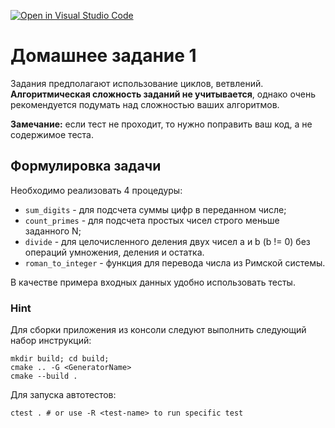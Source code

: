 [![Open in Visual Studio Code](https://classroom.github.com/assets/open-in-vscode-c66648af7eb3fe8bc4f294546bfd86ef473780cde1dea487d3c4ff354943c9ae.svg)](https://classroom.github.com/online_ide?assignment_repo_id=8816571&assignment_repo_type=AssignmentRepo)
# Домашнее задание 1

Задания предполагают использование циклов, ветвлений.
**Алгоритмическая сложность заданий не учитывается**, однако очень рекомендуется подумать над сложностью ваших алгоритмов.

**Замечание:** если тест не проходит, то нужно поправить ваш код, а не содержимое теста.

## Формулировка задачи

Необходимо реализовать 4 процедуры:
- `sum_digits` - для подсчета суммы цифр в переданном числе;
- `count_primes` - для подсчета простых чисел строго меньше заданного N;
- `divide` - для целочисленного деления двух чисел a и b (b != 0) без операций умножения, деления и остатка.
- `roman_to_integer` - функция для перевода числа из Римской системы.

В качестве примера входных данных удобно использовать тесты.

### Hint

Для сборки приложения из консоли следуют выполнить следующий набор инструкций:
```shell
mkdir build; cd build;
cmake .. -G <GeneratorName>
cmake --build .
```

Для запуска автотестов:
```shell
ctest . # or use -R <test-name> to run specific test
```
